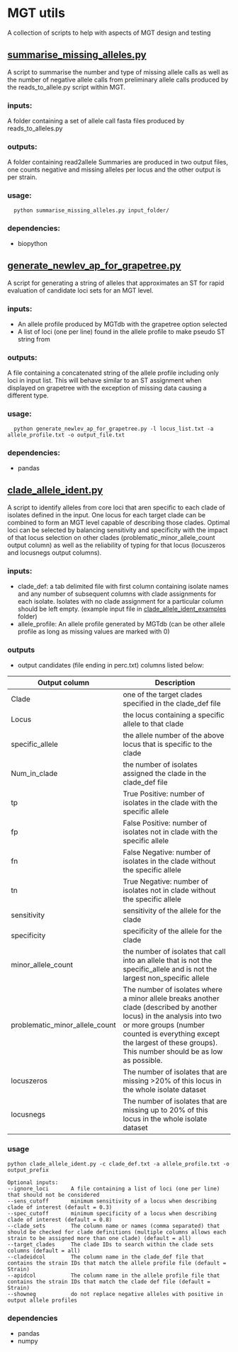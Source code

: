 # MGT utils
A collection of scripts to help with aspects of MGT design and testing

## [summarise_missing_alleles.py](summarise_missing_alleles.py)

A script to summarise the number and type of missing allele calls as well as the number of negative allele calls from preliminary allele calls produced by the reads_to_allele.py script within MGT. 

### inputs:
A folder containing a set of allele call fasta files produced by reads_to_alleles.py

### outputs:
A folder containing read2allele
Summaries are produced in two output files, one counts negative and missing alleles per locus and the other output is per strain.

### usage:

      python summarise_missing_alleles.py input_folder/

### dependencies:
 - biopython

## [generate_newlev_ap_for_grapetree.py](generate_newlev_ap_for_grapetree.py)

A script for generating a string of alleles that approximates an ST for rapid evaluation of candidate loci sets for an MGT level.
### inputs:
- An allele profile produced by MGTdb with the grapetree option selected
- A list of loci (one per line) found in the allele profile to make pseudo ST string from
### outputs:
A file containing a concatenated string of the allele profile including only loci in input list. This will behave similar to an ST assignment when displayed on grapetree with the exception of missing data causing a different type.

### usage:

      python generate_newlev_ap_for_grapetree.py -l locus_list.txt -a allele_profile.txt -o output_file.txt

### dependencies:
- pandas

## [clade_allele_ident.py](clade_allele_ident.py)

A script to identify alleles from core loci that aren specific to each clade of isolates defined in the input. One locus for each target clade can be combined to form an MGT level capable of describing those clades.
Optimal loci can be selected by balancing sensitivity and specificity with the impact of that locus selection on other clades (problematic_minor_allele_count output column) as well as the reliability of typing for that locus (locuszeros and locusnegs output columns).

### inputs:

- clade_def: a tab delimited file with first column containing isolate names and any number of subsequent columns with clade assignments for each isolate. Isolates with no clade assignment for a particular column should be left empty. (example input file in [clade_allele_ident_examples](clade_allele_ident_examples) folder)
- allele_profile: An allele profile generated by MGTdb (can be other allele profile as long as missing values are marked with 0)
### outputs

- output candidates (file ending in perc.txt) columns listed below:


| Output column                  | Description                                                                                                                                                                                                                                        | 
|--------------------------------|----------------------------------------------------------------------------------------------------------------------------------------------------------------------------------------------------------------------------------------------------|
| Clade                          | one of the target clades specified in the clade_def file                                                                                                                                                                                           |
| Locus                          | the locus containing a specific allele to that clade                                                                                                                                                                                               |
| specific_allele                | the allele number of the above locus that is specific to the clade                                                                                                                                                                                 |
| Num_in_clade                   | the number of isolates assigned the clade in the clade_def file                                                                                                                                                                                    |
| tp                             | True Positive: number of isolates in the clade with the specific allele                                                                                                                                                                            |
| fp                             | False Positive: number of isolates not in clade with the specific allele                                                                                                                                                                           |
| fn                             | False Negative: number of isolates in the clade without the specific allele                                                                                                                                                                        |
| tn                             | True Negative: number of isolates not in clade without the specific allele                                                                                                                                                                         |
| sensitivity                    | sensitivity of the allele for the clade                                                                                                                                                                                                            |
| specificity                    | specificity of the allele for the clade                                                                                                                                                                                                            |
| minor_allele_count             | the number of isolates that call into an allele that is not the specific_allele and is not the largest non_specific allele                                                                                                                         |
| problematic_minor_allele_count | The number of isolates where a minor allele breaks another clade (described by another locus) in the analysis into two or more groups (number counted is everything except the largest of these groups). This number should be as low as possible. |
| locuszeros                     | The number of isolates that are missing >20% of this locus in the whole isolate dataset                                                                                                                                                            |
| locusnegs                      | The number of isolates that are missing up to 20% of this locus in the whole isolate dataset                                                                                                                                                       |

### usage

    python clade_allele_ident.py -c clade_def.txt -a allele_profile.txt -o output_prefix

    Optional inputs:
    --ignore_loci       A file containing a list of loci (one per line) that should not be considered
    --sens_cutoff       minimum sensitivity of a locus when describing clade of interest (default = 0.3)
    --spec_cutoff       minimum specificity of a locus when describing clade of interest (default = 0.8)
    --clade_sets        The column name or names (comma separated) that should be checked for clade definitions (multiple columns allows each strain to be assigned more than one clade) (default = all)
    --target_clades     The clade IDs to search within the clade sets columns (default = all)
    --cladeidcol        The column name in the clade_def file that contains the strain IDs that match the allele profile file (default = Strain)
    --apidcol           The column name in the allele profile file that contains the strain IDs that match the clade def file (default = Strain)
    --showneg           do not replace negative alleles with positive in output allele profiles

### dependencies
 - pandas
 - numpy